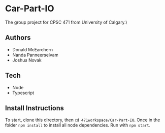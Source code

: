 # Car-Part-IO
The group project for CPSC 471 from University of Calgary.\\
## Authors
* Donald McEarchern
* Nanda Panneerselvam
* Joshua Novak
## Tech
* Node
* Typescript
## Install Instructions
To start, clone this directory, then `cd 471workspace/Car-Part-IO`. Once in the folder `npm install` to install all node dependencies. Run with `npm start`.
